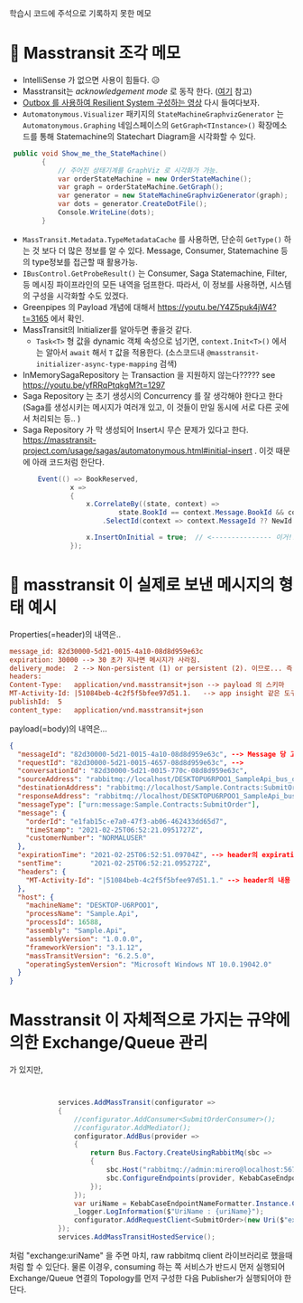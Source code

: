 학습시 코드에 주석으로 기록하지 못한 메모

# 🍟 Masstransit 조각 메모

- IntelliSense 가 없으면 사용이 힘들다. 😥
- Masstransit는 _acknowledgement mode_ 로 동작 한다. ([여기](https://masstransit-project.com/articles/outbox.html#the-in-memory-outbox) 참고)
- [Outbox 를 사용하여 Resilient System 구성하는 영상](https://www.youtube.com/watch?v=P41IsVAc1nI&list=PLx8uyNNs1ri2MBx6BjPum5j9_MMdIfM9C&index=21) 다시 들여다보자.
- `Automatonymous.Visualizer` 패키지의 `StateMachineGraphvizGenerator` 는 `Automatonymous.Graphing` 네임스페이스의 `GetGraph<TInstance>()` 확장메소드를 통해 Statemachine의 Statechart Diagram을 시각화할 수 있다.

```cs
 public void Show_me_the_StateMachine()
        {
            // 주어진 상태기계를 GraphViz 로 시각화가 가능.
            var orderStateMachine = new OrderStateMachine();
            var graph = orderStateMachine.GetGraph();
            var generator = new StateMachineGraphvizGenerator(graph);
            var dots = generator.CreateDotFile();
            Console.WriteLine(dots);
        }
```

- `MassTransit.Metadata.TypeMetadataCache` 를 사용하면, 단순히 `GetType()` 하는 것 보다 더 많은 정보를 알 수 있다. Message, Consumer, Statemachine 등의 type정보를 접근할 때 활용가능.
- `IBusControl.GetProbeResult()` 는 Consumer, Saga Statemachine, Filter, 등 메시징 파이프라인의 모든 내역을 덤프한다. 따라서, 이 정보를 사용하면, 시스템의 구성을 시각화할 수도 있겠다.
- Greenpipes 의 Payload 개념에 대해서 https://youtu.be/Y4Z5puk4jW4?t=3165 에서 확인.
- MassTransit의 Initializer를 알아두면 좋을것 같다.
  - `Task<T>` 형 값을 dynamic 객체 속성으로 넘기면, `context.Init<T>()` 에서는 알아서 `await` 해서 `T` 값을 적용한다. (소스코드내 `@masstransit-initializer-async-type-mapping` 검색)
- InMemorySagaRepository 는 Transaction 을 지원하지 않는다????? see https://youtu.be/yfRRqPtqkgM?t=1297
- Saga Repository 는 초기 생성시의 Concurrency 를 잘 생각해야 한다고 한다(Saga를 생성시키는 메시지가 여러개 있고, 이 것들이 만일 동시에 서로 다른 곳에서 처리되는 등.. )
- Saga Repository 가 막 생성되어 Insert시 무슨 문제가 있다고 한다. https://masstransit-project.com/usage/sagas/automatonymous.html#initial-insert . 이것 때문에 아래 코드처럼 한단다.

```cs
       Event(() => BookReserved,
               x =>
               {
                   x.CorrelateBy((state, context) =>
                           state.BookId == context.Message.BookId && context.Message.MemberId == state.MemberId)
                       .SelectId(context => context.MessageId ?? NewId.NextGuid());

                   x.InsertOnInitial = true;  // <--------------- 이거!!!!!!!!!!
               });
```

# 💌 masstransit 이 실제로 보낸 메시지의 형태 예시

Properties(=header)의 내역은..

```ini
message_id:	82d30000-5d21-0015-4a10-08d8d959e63c
expiration:	30000 --> 30 초가 지나면 메시지가 사라짐.
delivery_mode:	2 --> Non-persistent (1) or persistent (2). 이므로... 즉, 여기서는 persistant
headers:
Content-Type:	application/vnd.masstransit+json --> payload 의 스키마
MT-Activity-Id:	|51084beb-4c2f5f5bfee97d51.1.   --> app insight 같은 도구에서 메시지 추적을 할 수 있게 해준다.
publishId:	5
content_type:	application/vnd.masstransit+json
```

payload(=body)의 내역은...

```json
{
  "messageId": "82d30000-5d21-0015-4a10-08d8d959e63c", --> Message 당 고유 ID
  "requestId": "82d30000-5d21-0015-4657-08d8d959e63c", -->
  "conversationId": "82d30000-5d21-0015-770c-08d8d959e63c",
  "sourceAddress": "rabbitmq://localhost/DESKTOPU6RPOO1_SampleApi_bus_omjoyyn7rrybmzb3bdcp1scm8h?temporary=true",
  "destinationAddress": "rabbitmq://localhost/Sample.Contracts:SubmitOrder",
  "responseAddress": "rabbitmq://localhost/DESKTOPU6RPOO1_SampleApi_bus_omjoyyn7rrybmzb3bdcp1scm8h?temporary=true",
  "messageType": ["urn:message:Sample.Contracts:SubmitOrder"],
  "message": {
    "orderId": "e1fab15c-e7a0-47f3-ab06-462433dd65d7",
    "timeStamp": "2021-02-25T06:52:21.0951727Z",
    "customerNumber": "NORMALUSER"
  },
  "expirationTime": "2021-02-25T06:52:51.09704Z", --> header의 expiration이 적용되었을때 실제 expire되는 시점. 아래 sentTime + 30초
  "sentTime":       "2021-02-25T06:52:21.095272Z",
  "headers": {
    "MT-Activity-Id": "|51084beb-4c2f5f5bfee97d51.1." --> header의 내용
  },
  "host": {
    "machineName": "DESKTOP-U6RPOO1",
    "processName": "Sample.Api",
    "processId": 16588,
    "assembly": "Sample.Api",
    "assemblyVersion": "1.0.0.0",
    "frameworkVersion": "3.1.12",
    "massTransitVersion": "6.2.5.0",
    "operatingSystemVersion": "Microsoft Windows NT 10.0.19042.0"
  }
}
```

# Masstransit 이 자체적으로 가지는 규약에 의한 Exchange/Queue 관리

가 있지만,

```cs


            services.AddMassTransit(configurator =>
            {
                //configurator.AddConsumer<SubmitOrderConsumer>();
                //configurator.AddMediator();
                configurator.AddBus(provider =>
                {
                    return Bus.Factory.CreateUsingRabbitMq(sbc =>
                    {
                        sbc.Host("rabbitmq://admin:mirero@localhost:5672");
                        sbc.ConfigureEndpoints(provider, KebabCaseEndpointNameFormatter.Instance);
                    });
                });
                var uriName = KebabCaseEndpointNameFormatter.Instance.Consumer<SubmitOrderConsumer>();
                _logger.LogInformation($"UriName : {uriName}");
                configurator.AddRequestClient<SubmitOrder>(new Uri($"exchange:{uriName}"),TimeSpan.FromDays(3));
            });
            services.AddMassTransitHostedService();
```

처럼 "exchange:uriName" 을 주면 마치, raw rabbitmq client 라이브러리로 했을때 처럼 할 수 있단다.
물론 이경우, consuming 하는 쪽 서비스가 반드시 먼저 실행되어 Exchange/Queue 연결의 Topology를 먼저 구성한 다음 Publisher가 실행되어야 한단다.
